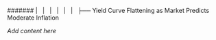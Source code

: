 ####### |   |   |   |   |   |   ├── Yield Curve Flattening as Market Predicts Moderate Inflation

*Add content here*